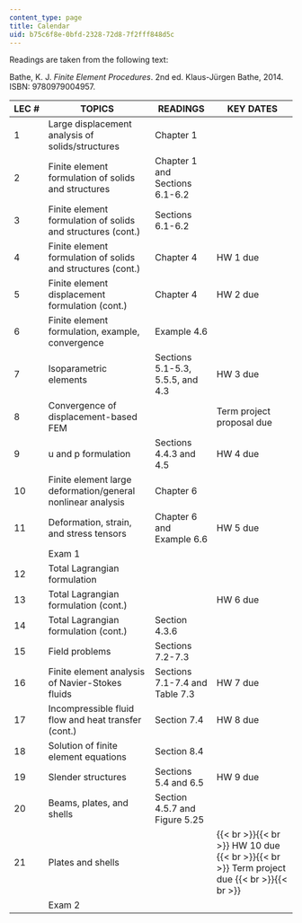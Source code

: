 ```yaml
---
content_type: page
title: Calendar
uid: b75c6f8e-0bfd-2328-72d8-7f2fff848d5c
---
```


Readings are taken from the following text:

Bathe, K. J. _Finite Element Procedures_. 2nd ed. Klaus-Jürgen Bathe, 2014. ISBN: 9780979004957.

| LEC # | TOPICS | READINGS | KEY DATES |
| --- | --- | --- | --- |
| 1 | Large displacement analysis of solids/structures | Chapter 1 | &nbsp; |
| 2 | Finite element formulation of solids and structures | Chapter 1 and Sections 6.1-6.2 | &nbsp; |
| 3 | Finite element formulation of solids and structures (cont.) | Sections 6.1-6.2 | &nbsp; |
| 4 | Finite element formulation of solids and structures (cont.) | Chapter 4 | HW 1 due |
| 5 | Finite element displacement formulation (cont.) | Chapter 4 | HW 2 due |
| 6 | Finite element formulation, example, convergence | Example 4.6 | &nbsp; |
| 7 | Isoparametric elements | Sections 5.1-5.3, 5.5.5, and 4.3 | HW 3 due |
| 8 | Convergence of displacement-based FEM | &nbsp; | Term project proposal due |
| 9 | u and p formulation | Sections 4.4.3 and 4.5 | HW 4 due |
| 10 | Finite element large deformation/general nonlinear analysis | Chapter 6 | &nbsp; |
| 11 | Deformation, strain, and stress tensors | Chapter 6 and Example 6.6 | HW 5 due |
| &nbsp; | Exam 1 | &nbsp; |
| 12 | Total Lagrangian formulation | &nbsp; |
| 13 | Total Lagrangian formulation (cont.) | &nbsp; | HW 6 due |
| 14 | Total Lagrangian formulation (cont.) | Section 4.3.6 | &nbsp; |
| 15 | Field problems | Sections 7.2-7.3 | &nbsp; |
| 16 | Finite element analysis of Navier-Stokes fluids | Sections 7.1-7.4 and Table 7.3 | HW 7 due |
| 17 | Incompressible fluid flow and heat transfer (cont.) | Section 7.4 | HW 8 due |
| 18 | Solution of finite element equations | Section 8.4 | &nbsp; |
| 19 | Slender structures | Sections 5.4 and 6.5 | HW 9 due |
| 20 | Beams, plates, and shells | Section 4.5.7 and Figure 5.25 | &nbsp; |
| 21 | Plates and shells | &nbsp; |  {{< br >}}{{< br >}} HW 10 due {{< br >}}{{< br >}} Term project due {{< br >}}{{< br >}}  |
| &nbsp; | Exam 2 | &nbsp; |